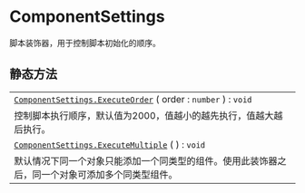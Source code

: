 # ComponentSettings

脚本装饰器，用于控制脚本初始化的顺序。


## 静态方法

||
|:---|
|[`ComponentSettings.ExecuteOrder`](ComponentSettings/ExecuteOrder.md) ( order : `number`  ) : `void` |
|控制脚本执行顺序，默认值为2000，值越小的越先执行，值越大越后执行。|
|[`ComponentSettings.ExecuteMultiple`](ComponentSettings/ExecuteMultiple.md) (  ) : `void` |
|默认情况下同一个对象只能添加一个同类型的组件。使用此装饰器之后，同一个对象可添加多个同类型组件。|




